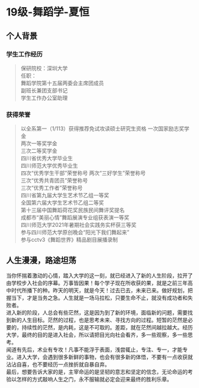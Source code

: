 # 19级-舞蹈学-夏恒<br>

## 个人背景
### 学生工作经历
>保研院校：深圳大学<br>
任职：<br>
舞蹈学院第十五届两委会主席团成员<br>
副班长兼团支部书记<br>
学生工作办公室助理<br>

### 获得荣誉
>以全系第一（1/113）获得推荐免试攻读硕士研究生资格
一次国家励志奖学金<br>
两次一等奖学金<br>
三次二等奖学金<br>
四川省优秀大学毕业生<br>
四川师范大学优秀毕业生<br>
四次“优秀学生干部”荣誉称号
两次“三好学生”荣誉称号<br>
三次“优秀共青团员”荣誉称号<br>
三次“优秀工作者”荣誉称号<br>
四川省第九届大学生艺术节乙组一等奖<br>
全国第六届大学生艺术节乙组二等奖<br>
第十三届中国舞蹈荷花奖民族民间舞评奖提名<br>
成都市“美丽心情”舞蹈展演专业组获表演一等奖<br>
四川师范大学2021年暑期社会实践务实杯获三等奖<br>
参与四川师范大学原创晚会“阳光下我们舞起来”<br>
参与cctv3《舞蹈世界》精品剧目展播录制<br>

## 人生漫漫，路途坦荡

当你怀揣着激动的心情，踏入大学的这一刻，就已经进入了新的人生阶段，拉开了由学校步入社会的序幕。万事皆因果！每个学子现在所收获的果，就是之前三年高中时代所播下的种。昨天的明天，就是今天！过去已去，未来已来。做好规划，把握当下，才是当务之急。人生就是一场马拉松，只要生命不止，就没有成功者和失败者。<br>
进入新的阶段，人总会有些茫然，这是因为到了新的环境，面临新的问题，需要找到新的人生目标。茫然的过程，也是思考未来、寻找方向的过程。短暂的茫然是必要的，持续性的茫然，是内耗，这是不可取的。差距，就在茫然间越拉越大。经历大学，最终的目的是进入社会，所以请把目光向社会看齐，多一些观察，多一些思考。<br>
闻道有先后，术业有专攻！凡事不能浮于表面，浅尝辄止，专注、专一，才能专业。进入大学，会遇到很多新鲜的事物，也会有很多新的体悟，不要有一点收获就沾沾自喜，也不要经历一点挫折就自暴自弃。<br>
最后，想要告诉大家的是，主宰命运的是坚韧的意志和坚定的信念，无论命运的考验以怎样的方式敲响人生之门，永不服输就必定会迎来最终的胜利乐章。<br>